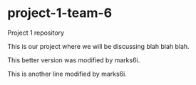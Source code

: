 # project-1-team-6
Project 1 repository

This is our project where we will be discussing blah blah blah.

This better version was modified by marks6i.

This is another line modified by marks6i.

